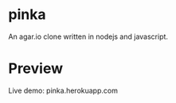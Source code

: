 # pinka
An agar.io clone written in nodejs and javascript. 

# Preview
Live demo: pinka.herokuapp.com